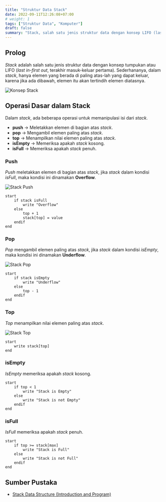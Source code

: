 ```yaml
---
title: "Struktur Data Stack"
date: 2022-09-11T12:26:08+07:00
# weight: 1
tags: ["Struktur Data", "Komputer"]
draft: false
summary: "Stack, salah satu jenis struktur data dengan konsep LIFO (last in first out)."
---
```


## Prolog

*Stack* adalah salah satu jenis struktur data dengan konsep tumpukan atau LIFO (*last in-first out*, terakhir masuk-keluar pertama). Sederhananya, dalam *stack*, hanya elemen yang berada di paling atas-lah yang dapat keluar, karena jika ada dibawah, elemen itu akan tertindih elemen diatasnya.

![Konsep Stack](https://i.ibb.co/XZk7hkx/konsep-stack.png)

## Operasi Dasar dalam Stack

Dalam *stack*, ada beberapa operasi untuk memanipulasi isi dari *stack*.

- **push** &rarr; Meletakkan elemen di bagian atas *stack*.
- **pop** &rarr; Mengambil elemen paling atas *stack*.
- **top** &rarr; Menampilkan nilai elemen paling atas *stack*.
- **isEmpty** &rarr; Memeriksa apakah *stack* kosong.
- **isFull** &rarr; Memeriksa apakah *stack* penuh.

### Push

*Push* meletakkan elemen di bagian atas *stack*, jika *stack* dalam kondisi *isFull*, maka kondisi ini dinamakan **Overflow**.

![Stack Push](https://i.ibb.co/BKcYWh7/stack-push.png)

```
start
    if stack isFull
        write "Overflow"
    else
        top + 1
        stack[top] = value
    endif
end
```

### Pop

*Pop* mengambil elemen paling atas *stack*, jika *stack* dalam kondisi *isEmpty*, maka kondisi ini dinamakan **Underflow**.

![Stack Pop](https://i.ibb.co/yndGFkL/stack-pop.png)

```
start
    if stack isEmpty
        write "Underflow"
    else
        top - 1
    endif
end
```

### Top

*Top* menampilkan nilai elemen paling atas *stack*.

![Stack Top](https://i.ibb.co/nLgY42s/stack-top.png)

```
start
    write stack[top]
end
```

### isEmpty

*IsEmpty* memeriksa apakah *stack* kosong.

```
start
    if top < 1
        write "Stack is Empty"
    else
        write "Stack is not Empty"
    endif
end
```

### isFull

*IsFull* memeriksa apakah *stack* penuh.

```
start
    if top >= stack[max]
        write "Stack is Full"
    else
        write "Stack is not Full"
    endif
end
```

## Sumber Pustaka

- [Stack Data Structure (Introduction and Program)](https://www.geeksforgeeks.org/stack-data-structure-introduction-program/)